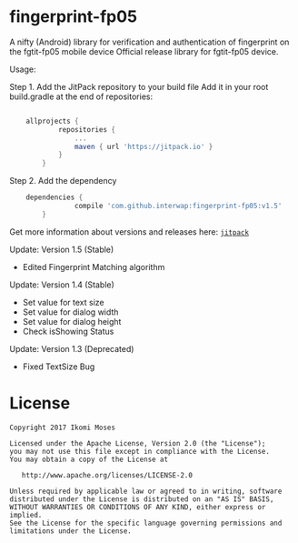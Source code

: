 # fingerprint-fp05
A nifty (Android) library for verification and authentication of fingerprint on the fgtit-fp05 mobile device
Official release library for fgtit-fp05 device.

Usage:

Step 1. Add the JitPack repository to your build file
Add it in your root build.gradle at the end of repositories:

```gradle

    allprojects {
    		repositories {
    			...
    			maven { url 'https://jitpack.io' }
    		}
    	}

 ```

Step 2. Add the dependency
```gradle
    dependencies {
    	        compile 'com.github.interwap:fingerprint-fp05:v1.5'
    	}
 ```

Get more information about versions and releases here: [`jitpack`](https://jitpack.io/#interwap/fingerprint-fp05/v1.5)


Update: Version 1.5 (Stable)
- Edited Fingerprint Matching algorithm

Update: Version 1.4 (Stable)
- Set value for text size
- Set value for dialog width
- Set value for dialog height
- Check isShowing Status

Update: Version 1.3 (Deprecated)
- Fixed TextSize Bug


License
=======

    Copyright 2017 Ikomi Moses

    Licensed under the Apache License, Version 2.0 (the "License");
    you may not use this file except in compliance with the License.
    You may obtain a copy of the License at

       http://www.apache.org/licenses/LICENSE-2.0

    Unless required by applicable law or agreed to in writing, software
    distributed under the License is distributed on an "AS IS" BASIS,
    WITHOUT WARRANTIES OR CONDITIONS OF ANY KIND, either express or implied.
    See the License for the specific language governing permissions and
    limitations under the License.